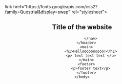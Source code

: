 <!DOCTYPE html>
<html>
	<head>
		<title>Personal Website</title>
    link href="https://fonts.googleapis.com/css2?family=Questrial&display=swap" rel="stylesheet">
    <link href="https://fonts.googleapis.com/css2?family=Poppins:wght@100;500&display=swap" rel="stylesheet">
    <link rel="stylesheet" href="style.css">
	</head>
	<body>
		<header>
			<h2>Title of the website</h2>
			<nav>
			
			</nav>
		</header>
		<main>
			<h1>Helloooooooooo!</h1>
			<p> text text text </p>
		</main>
		<footer>
			<p>footer text</p>
		</footer>
	</body>
</html>
